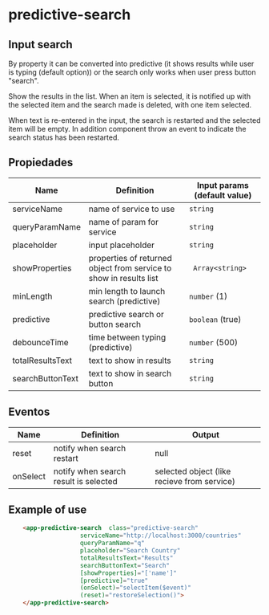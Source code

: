 
# predictive-search

## Input search

By property it can be converted into predictive (it shows results while user is typing (default option)) or the search only works when user press button "search".

Show the results in the list. When an item is selected, it is notified up with the selected item and the search made is deleted, with one item selected.

When text is re-entered in the input, the search is restarted and the selected item will be empty. In addition component throw an event to indicate the search status has been restarted.


## Propiedades

| Name | Definition | Input params (default value)
| -------| ---------- | ----------------------------------
| serviceName | name of service to use |```string```
| queryParamName | name of param for service |```string```
| placeholder | input placeholder |```string```
| showProperties | properties of returned object from service to show in results list |``` Array<string>```
| minLength | min length to launch search (predictive) |```number``` (1)
| predictive | predictive search or button search |```boolean``` (true)
| debounceTime | time between typing (predictive) |```number``` (500)
| totalResultsText | text to show in results | ```string```
| searchButtonText | text to show in search button  | ```string```

## Eventos

| Name | Definition | Output
| -------| ---------- | ------
| reset | notify when search restart | null
| onSelect | notify when search result is selected | selected object (like recieve from service)


## Example of use

  ```html 
      <app-predictive-search  class="predictive-search"
                      serviceName="http://localhost:3000/countries"
                      queryParamName="q"
                      placeholder="Search Country"
                      totalResultsText="Results"
                      searchButtonText="Search" 
                      [showProperties]="['name']"
                      [predictive]="true" 
                      (onSelect)="selectItem($event)"
                      (reset)="restoreSelection()">
      </app-predictive-search>
  ```
